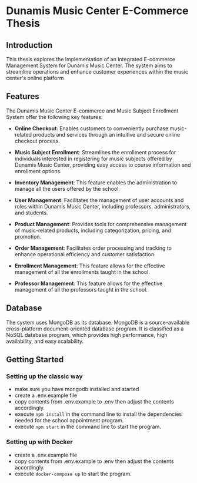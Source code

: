 # Dunamis Music Center E-Commerce Thesis

## Introduction

This thesis explores the implementation of an integrated E-commerce Management System for Dunamis Music Center. The system aims to streamline operations and enhance customer experiences within the music center's online platform

## Features

The Dunamis Music Center E-commerce and Music Subject Enrollment System offer the following key features:

- **Online Checkout**: Enables customers to conveniently purchase music-related products and services through an intuitive and secure online checkout process.

- **Music Subject Enrollment**: Streamlines the enrollment process for individuals interested in registering for music subjects offered by Dunamis Music Center, providing easy access to course information and enrollment options.

- **Inventory Management**: This feature enables the administration to manage all the users offered by the school.

- **User Management**: Facilitates the management of user accounts and roles within Dunamis Music Center, including professors, administrators, and students.

- **Product Management**: Provides tools for comprehensive management of music-related products, including categorization, pricing, and promotion.

- **Order Management**: Facilitates order processing and tracking to enhance operational efficiency and customer satisfaction.

- **Enrollment Management**: This feature allows for the effective management of all the enrollments taught in the school.

- **Professor Management**: This feature allows for the effective management of all the professors taught in the school.

## Database

The system uses MongoDB as its database. MongoDB is a source-available cross-platform document-oriented database program. It is classified as a NoSQL database program, which provides high performance, high availability, and easy scalability.

## Getting Started

### Setting up the classic way
- make sure you have mongodb installed and started
- create a .env.example file
- copy contents from .env.example to .env then adjust the contents accordingly.
- execute `npm install` in the command line to install the dependencies needed for the school appointment program.
- execute `npm start` in the command line to start the program.

### Setting up with Docker
- create a .env.example file
- copy contents from .env.example to .env then adjust the contents accordingly.
- execute `docker-compose up` to start the program.